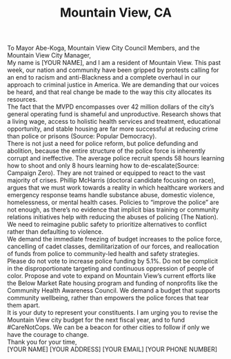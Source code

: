 ---
title: Mountain View, CA
permalink: "/mountainview"
name: Letter to Mayor, City Manager, and City Council
city: Mountain View
state: CA
layout: email
recipients:
- margaret.abe-koga@mountainview.gov
- chris.clark@mountainview.gov
- alison.hicks@mountainview.gov
- ellen.kamei@mountainview.gov
- lisa.matichak@mountainview.gov
- john.mcalister@mountainview.gov
- lucas.ramirez@mountainview.gov
- city.mgr@mountainview.gov
- kimbra.mccarthy@mountainview.gov
- citycouncil@mountainview.gov
subject: Mountain View Resident for Defunding the MVPD
body: |-
    To Mayor Abe-Koga, Mountain View City Council Members, and the Mountain View City Manager,

    My name is [YOUR NAME], and I am a resident of Mountain View. This past week, our nation and community have been gripped by protests calling for an end to racism and anti-Blackness and a complete overhaul in our approach to criminal justice in America. We are demanding that our voices be heard, and that real change be made to the way this city allocates its resources.

    The fact that the MVPD encompasses over 42 million dollars of the city’s general operating fund is shameful and unproductive. Research shows that a living wage, access to holistic health services and treatment, educational opportunity, and stable housing are far more successful at reducing crime than police or prisons (Source: Popular Democracy).

    There is not just a need for police reform, but police defunding and abolition, because the entire structure of the police force is inherently corrupt and ineffective. The average police recruit spends 58 hours learning how to shoot and only 8 hours learning how to de-escalate(Source: Campaign Zero). They are not trained or equipped to react to the vast majority of crises. Phillip McHarris (doctoral candidate focusing on race), argues that we must work towards a reality in which healthcare workers and emergency response teams handle substance abuse, domestic violence, homelessness, or mental health cases. Policies to “improve the police” are not enough, as there’s no evidence that implicit bias training or community relations initiatives help with reducing the abuses of policing (The Nation). We need to reimagine public safety to prioritize alternatives to conflict rather than defaulting to violence.

    We demand the immediate freezing of budget increases to the police force, cancelling of cadet classes, demilitarization of our forces, and reallocation of funds from police to community-led health and safety strategies.

    Please do not vote to increase police funding by 5.1%. Do not be complicit in the disproportionate targeting and continuous oppression of people of color. Propose and vote to expand on Mountain View’s current efforts like the Below Market Rate housing program and funding of nonprofits like the Community Health Awareness Council. We demand a budget that supports community wellbeing, rather than empowers the police forces that tear them apart.

    It is your duty to represent your constituents. I am urging you to revise the Mountain View city budget for the next fiscal year, and to fund #CareNotCops. We can be a beacon for other cities to follow if only we have the courage to change.

    Thank you for your time,

    [YOUR NAME]
    [YOUR ADDRESS]
    [YOUR EMAIL]
    [YOUR PHONE NUMBER]
---